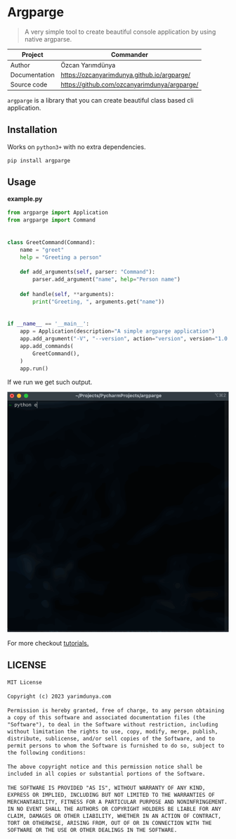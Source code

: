 # Argparge

> A very simple tool to create beautiful console application by using native argparse.

| Project       | Commander                                    |
|---------------|----------------------------------------------|
| Author        | Özcan Yarımdünya                             |
| Documentation | https://ozcanyarimdunya.github.io/argparge/  |
| Source code   | https://github.com/ozcanyarimdunya/argparge/ |

`argparge` is a library that you can create beautiful class based cli application.

## Installation

Works on `python3+` with no extra dependencies.

```shell
pip install argparge
```

## Usage

**example.py**

```python
from argparge import Application
from argparge import Command


class GreetCommand(Command):
    name = "greet"
    help = "Greeting a person"

    def add_arguments(self, parser: "Command"):
        parser.add_argument("name", help="Person name")

    def handle(self, **arguments):
        print("Greeting, ", arguments.get("name"))


if __name__ == '__main__':
    app = Application(description="A simple argparge application")
    app.add_argument("-V", "--version", action="version", version="1.0.0")
    app.add_commands(
        GreetCommand(),
    )
    app.run()
```

If we run we get such output.

![gif](./docs/images/1.gif)

For more checkout [tutorials.](https://ozcanyarimdunya.github.io/argparge/tutorial/)

## LICENSE

```text
MIT License

Copyright (c) 2023 yarimdunya.com

Permission is hereby granted, free of charge, to any person obtaining a copy of this software and associated documentation files (the "Software"), to deal in the Software without restriction, including without limitation the rights to use, copy, modify, merge, publish, distribute, sublicense, and/or sell copies of the Software, and to permit persons to whom the Software is furnished to do so, subject to the following conditions:

The above copyright notice and this permission notice shall be included in all copies or substantial portions of the Software.

THE SOFTWARE IS PROVIDED "AS IS", WITHOUT WARRANTY OF ANY KIND, EXPRESS OR IMPLIED, INCLUDING BUT NOT LIMITED TO THE WARRANTIES OF MERCHANTABILITY, FITNESS FOR A PARTICULAR PURPOSE AND NONINFRINGEMENT. IN NO EVENT SHALL THE AUTHORS OR COPYRIGHT HOLDERS BE LIABLE FOR ANY CLAIM, DAMAGES OR OTHER LIABILITY, WHETHER IN AN ACTION OF CONTRACT, TORT OR OTHERWISE, ARISING FROM, OUT OF OR IN CONNECTION WITH THE SOFTWARE OR THE USE OR OTHER DEALINGS IN THE SOFTWARE.

```
